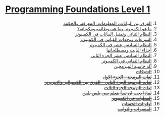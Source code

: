 # [Programming Foundations Level 1](https://programmingadvices.com/p/00316b)

<div dir="rtl">

1. [الفرق بين البيانات، المعلومات، المعرفة، والحكمة](src/_1_data_vs_information_vs_knowledge_vs_wisdom)
2. [ما هو الكمبيوتر وما هي وظائفه ومكوناته؟](src/_2_what_is_computer)
3. [النظام الثنائي وتمثيل البيانات في الكمبيوتر](src/_3_binary_system)
4. [السرعات ووحدات القياس في الكمبيوتر](src/_4_computer_speed_and_units)
5. [النظام السادس عشر في الكمبيوتر](src/_5_hexa)
6. [أجزاء البايت ومصطلحاتها](src/_6_byte_parts)
7. [ النظام السادس عشر الجزء الثاني](src/_7_hexa_part_2)
8. [النظام الثماني في الكمبيوتر](src/_8_octal)
9. [آلة حاسبة المبرمجين](src/_9_programmer_calculator)
10. ~~[الشبكات]()~~
11. ~~[لغات البرمجة - الجزء الاول]()~~
12. ~~[لغات البرمجة الجزء الثاني - الفرق بين الكومبالير والانتربرتر]()~~
13. ~~[لغات البرمجة الجزء الثالث]()~~
14. ~~[لماذا يجب ان تبدأ بتعلم سي بلس بلس]()~~
15. ~~[العمليات في الكمبيوتر]()~~
16. ~~[أولويات الحساب]()~~
17. ~~[المتغيرات والثوابت]()~~

</div>